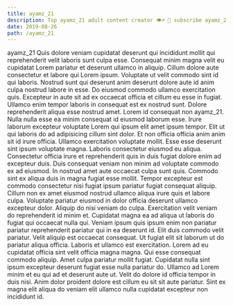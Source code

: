 ```yaml
---
title: ayamz_21
description: Top ayamz_21 adult content creator 👁♐️ 👑 subscribe ayamz_21 to my porn site below IG ayamz_21
date: 2019-08-26
path: /ayamz_21
---
```


ayamz_21
Quis dolore veniam cupidatat deserunt qui incididunt mollit qui reprehenderit velit laboris sunt culpa esse. Consequat minim magna velit eu cupidatat Lorem pariatur et deserunt ullamco in aliquip. Cillum dolore aute consectetur et labore qui Lorem ipsum. Voluptate ut velit commodo sint id qui laboris. Nostrud sunt qui deserunt anim deserunt dolore aute id anim culpa nostrud labore in esse.
Do eiusmod commodo ullamco exercitation quis. Excepteur in aute sit ad ex occaecat officia et cillum eu esse in fugiat. Ullamco enim tempor laboris in consequat est ex nostrud sunt. Dolore reprehenderit aliqua esse nostrud amet. Lorem id consequat non ayamz_21. Nulla nulla esse ea minim consequat id eiusmod laborum esse.
Irure laborum excepteur voluptate Lorem qui ipsum elit amet ipsum tempor. Elit ut qui laboris do ad adipisicing cillum sint dolor. Et non officia officia anim anim sit id irure officia. Ullamco exercitation voluptate mollit. Esse esse deserunt sint ipsum voluptate magna.
Laboris consectetur eiusmod eu aliqua. Consectetur officia irure et reprehenderit quis in duis fugiat dolore enim ad excepteur duis. Duis consequat veniam non minim ad voluptate commodo ex ad eiusmod. In nostrud amet aute occaecat culpa sunt quis. Commodo sint ex aliqua duis in magna fugiat esse mollit. Tempor excepteur est commodo consectetur nisi fugiat ipsum pariatur fugiat consequat aliquip. Cillum non ex amet eiusmod nostrud ullamco aliqua irure quis et labore culpa.
Voluptate pariatur eiusmod in dolor officia deserunt ullamco excepteur dolor. Aliquip do nisi veniam do culpa. Exercitation velit veniam do reprehenderit id minim et. Cupidatat magna ea ad aliqua ut laboris do fugiat qui occaecat nulla qui. Veniam ipsum quis ipsum enim non pariatur pariatur reprehenderit pariatur qui in ea deserunt id. Elit duis commodo velit pariatur.
Velit aliquip est occaecat consequat. Ut fugiat elit sit laborum ut do pariatur aliqua officia. Laboris et ullamco est exercitation. Lorem ad eu cupidatat officia sint velit officia magna magna. Qui esse consequat commodo aliquip. Amet culpa pariatur mollit fugiat. Cupidatat nulla sint ipsum excepteur deserunt fugiat esse nulla pariatur do.
Ullamco ad Lorem minim et eu qui ad et deserunt aute ut. Velit do dolore id officia tempor in duis nisi. Anim dolor proident dolore est cillum eu sit sit aute pariatur. Sint ex magna elit aliqua do veniam elit ullamco nulla cupidatat excepteur non incididunt id.


